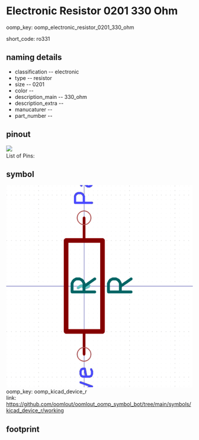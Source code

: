 # Electronic Resistor 0201 330 Ohm
oomp_key: oomp_electronic_resistor_0201_330_ohm  

short_code: ro331
## naming details
* classification -- electronic
* type -- resistor
* size -- 0201
* color -- 
* description_main -- 330_ohm
* description_extra -- 
* manucaturer -- 
* part_number -- 
## pinout
![](working_pinout_600.png)  
List of Pins:

## symbol

![](symbol/0/working/working_600.png)  
oomp_key: oomp_kicad_device_r  
link: https://github.com/oomlout/oomlout_oomp_symbol_bot/tree/main/symbols/kicad_device_r/working  


## footprint
